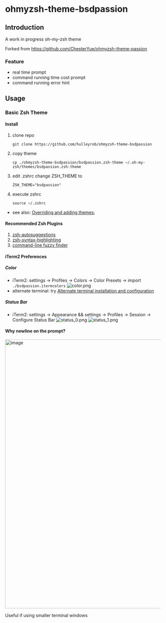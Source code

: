 # ohmyzsh-theme-bsdpassion

## Introduction

A work in progress oh-my-zsh theme

Forked from https://github.com/ChesterYue/ohmyzsh-theme-passion

### Feature

* real time prompt
* command running time cost prompt
* command running error hint

## Usage

### Basic Zsh Theme

#### Install

1. clone repo
   ```
   git clone https://github.com/hulleyrob/ohmyzsh-theme-bsdpassion
   ```
2. copy theme
   ```
   cp ./ohmyzsh-theme-bsdpassion/bsdpassion.zsh-theme ~/.oh-my-zsh/themes/bsdpassion.zsh-theme
   ```
3. edit .zshrc change ZSH_THEME to 
    ```
   ZSH_THEME="bsdpassion"
    ```
11. execute zshrc
    ```
    source ~/.zshrc
    ```

* see also: [Overriding and adding themes](https://github.com/ohmyzsh/ohmyzsh/wiki/Customization#overriding-and-adding-themes);

#### Recommended Zsh Plugins

1. [zsh-autosuggestions](https://github.com/zsh-users/zsh-autosuggestions)
2. [zsh-syntax-highlighting](https://github.com/zsh-users/zsh-syntax-highlighting)
3. [command-line fuzzy finder](https://github.com/junegunn/fzf)

#### iTerm2 Preferences

##### Color

<!-- cspell:disable-next-line -->
* iTerm2: settings -> Profiles -> Colors -> Color Presets -> import ```./bsdpassion.itermcolors``` ![color.png](./image/color.png)
* alternate terminal: try [Alternate terminal installation and configuration](https://iterm2colorschemes.com/)

##### Status Bar

* iTerm2: settings -> Appearance && settings -> Profiles -> Session -> Configure Status Bar ![status_0.png](./image/status_0.png) ![status_1.png](./image/status_1.png)

</details> <!-- markdownlint-disable-line -->

#### Why newline on the prompt?

<img width="871" alt="image" src="https://github.com/hulleyrob/ohmyzsh-theme-bsdpassion/assets/17217514/d314e37d-a1ba-4eb5-8897-2e9c342b94bf">

Useful if using smaller terminal windows

